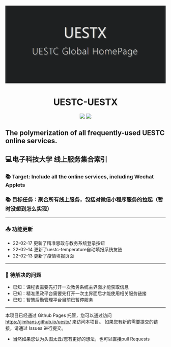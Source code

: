 ![avatar](./main.png)

<h1 align="center"> UESTC-UESTX </h1>

<p align="center">
<img src="https://img.shields.io/badge/Version-0.2.5 Alpha-red.svg?style=flat-square">
<img src="https://img.shields.io/badge/Developer-JimHan-blue.svg?style=flat-square">
</p>

## The polymerization of all frequently-used UESTC online services.
## 💻电子科技大学 线上服务集合索引

### 📚 Target: Include all the online services, including Wechat Applets
### 📚 目标任务：聚合所有线上服务，包括对微信小程序服务的拉起（暂时没想到怎么实现）
---
### 📤 功能更新
- 22-02-17 更新了精准思政与教务系统登录按钮
- 22-02-14 更新了uestc-temperature自动填报系统友链
- 22-02-13 更新了疫情填报页面
---
### 🔧 待解决的问题
- 已知：课程表需要先打开一次教务系统主界面才能获取信息
- 已知：精准思政平台需要先打开一次主界面后才能使用相关服务链接
- 已知：智慧后勤管理平台目前已暂停服务

---
本项目已经通过 Github Pages 托管，您可以通过访问 https://jimhans.github.io/uestx/ 来访问本项目。
如果您有新的需要提交的链接，请通过 Issues 进行提交。

- 当然如果您认为头图太丑/您有更好的想法，也可以直接pull Requests